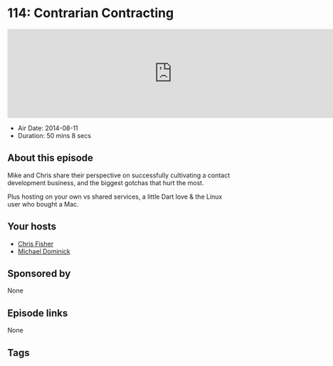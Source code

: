 # 114: Contrarian Contracting

<iframe src="https://player.fireside.fm/v2/MLf2ZzhC+wSOvWq3j?theme=dark" width="740" height="200" frameborder="0" scrolling="no"></iframe>

* Air Date: 2014-08-11
* Duration: 50 mins 8 secs

## About this episode

Mike and Chris share their perspective on successfully cultivating a contact development business, and the biggest gotchas that hurt the most.

Plus hosting on your own vs shared services, a little Dart love & the Linux user who bought a Mac.

## Your hosts
* [Chris Fisher](https://coder.show/hosts/chrislas)
* [Michael Dominick](https://coder.show/hosts/michael)

## Sponsored by

None



## Episode links

None



## Tags

